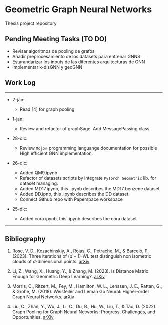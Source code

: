 # Geometric Graph Neural Networks

Thesis project repository

## Pending Meeting Tasks (TO DO)

- Revisar algoritmos de pooling de grafos
- Añadir preprocesamiento de los datasets para entrenar GNNS
- Estarandarizar los inputs de las diferentes arquitecturas de GNN
- Implementar k-disGNN y geoGNN

## Work Log
***
- 2-jan:
    - Read [4] for graph pooling

- 1-jan:
    - Review and refactor of graphSage. Add MessagePassing class

- 28-dic:
    - Review `Mojo🔥` programming languange documentation for possible High efficient GNN implementation.
      
- 26-dic: 
    - Added QM9.ipynb
    - Refactor of datasets scripts by integrate `PyTorch Geometric` lib. for dataset managing.
    - Added MD17.ipynb, this .ipynb describes the MD17 benzene dataset
    - Added DD.ipnb, this .ipynb describes the DD dataset
    - Connect Github repo with Paperspace workspace

- 25-dic:
    - Added cora.ipynb, this .ipynb describes the cora dataset
***


## Bibliography

1. Rose, V. D., Kozachinskiy, A., Rojas, C., Petrache, M., & Barceló, P. (2023). Three iterations of $(d-1)$-WL test distinguish non isometric clouds of $d$-dimensional points. [arXiv](https://doi.org/10.48550/ARXIV.2303.12853)

2. Li, Z., Wang, X., Huang, Y., & Zhang, M. (2023). Is Distance Matrix Enough for Geometric Deep Learning?. [arXiv](https://doi.org/10.48550/ARXIV.2302.05743)

3. Morris, C., Ritzert, M., Fey, M., Hamilton, W. L., Lenssen, J. E., Rattan, G., & Grohe, M. (2018). Weisfeiler and Leman Go Neural: Higher-order Graph Neural Networks. [arXiv](https://doi.org/10.48550/ARXIV.1810.02244)

4. Liu, C., Zhan, Y., Wu, J., Li, C., Du, B., Hu, W., Liu, T., & Tao, D. (2022). Graph Pooling for Graph Neural Networks: Progress, Challenges, and Opportunities. [arXiv](https://doi.org/10.48550/ARXIV.2204.07321)
